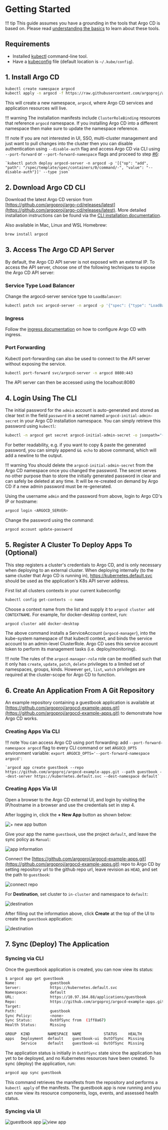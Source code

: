 # Getting Started

!!! tip
    This guide assumes you have a grounding in the tools that Argo CD is based on. Please read [understanding the basics](understand_the_basics.md) to learn about these tools.

## Requirements

* Installed [kubectl](https://kubernetes.io/docs/tasks/tools/install-kubectl/) command-line tool.
* Have a [kubeconfig](https://kubernetes.io/docs/tasks/access-application-cluster/configure-access-multiple-clusters/) file (default location is `~/.kube/config`).

## 1. Install Argo CD

```bash
kubectl create namespace argocd
kubectl apply -n argocd -f https://raw.githubusercontent.com/argoproj/argo-cd/stable/manifests/install.yaml
```

This will create a new namespace, `argocd`, where Argo CD services and application resources will live.

!!! warning
    The installation manifests include `ClusterRoleBinding` resources that reference `argocd` namespace. If you installing Argo CD into a different
    namespace then make sure to update the namespace reference.

!!! note
    If you are not interested in UI, SSO, multi-cluster management and just want to pull changes into the cluster then you can disable
    authentication using `--disable-auth` flag and access Argo CD via CLI using `--port-forward` or `--port-forward-namespace` flags
    and proceed to step [#6](#6-create-an-application-from-a-git-repository):
    
    `kubectl patch deploy argocd-server -n argocd -p '[{"op": "add", "path": "/spec/template/spec/containers/0/command/-", "value": "--disable-auth"}]' --type json`

## 2. Download Argo CD CLI

Download the latest Argo CD version from [https://github.com/argoproj/argo-cd/releases/latest](https://github.com/argoproj/argo-cd/releases/latest). More detailed installation instructions can be found via the [CLI installation documentation](cli_installation.md).

Also available in Mac, Linux and WSL Homebrew:

```bash
brew install argocd
```

## 3. Access The Argo CD API Server

By default, the Argo CD API server is not exposed with an external IP. To access the API server,
choose one of the following techniques to expose the Argo CD API server:

### Service Type Load Balancer
Change the argocd-server service type to `LoadBalancer`:

```bash
kubectl patch svc argocd-server -n argocd -p '{"spec": {"type": "LoadBalancer"}}'
```

### Ingress
Follow the [ingress documentation](operator-manual/ingress.md) on how to configure Argo CD with ingress.

### Port Forwarding
Kubectl port-forwarding can also be used to connect to the API server without exposing the service.

```bash
kubectl port-forward svc/argocd-server -n argocd 8080:443
```

The API server can then be accessed using the localhost:8080


## 4. Login Using The CLI

The initial password for the `admin` account is auto-generated and stored as
clear text in the field `password` in a secret named `argocd-initial-admin-secret`
in your Argo CD installation namespace. You can simply retrieve this password
using `kubectl`:

```bash
kubectl -n argocd get secret argocd-initial-admin-secret -o jsonpath="{.data.password}" | base64 -d | tr -d \\n | base64
```

For better readability, e.g. if you want to copy & paste the generated password,
you can simply append `&& echo` to above command, which will add a newline to
the output.

!!! warning
    You should delete the `argocd-initial-admin-secret` from the Argo CD
    namespace once you changed the password. The secret serves no other
    purpose than to store the initially generated password in clear and can
    safely be deleted at any time. It will be re-created on demand by Argo CD
    if a new admin password must be re-generated.

Using the username `admin` and the password from above, login to Argo CD's IP or hostname:

```bash
argocd login <ARGOCD_SERVER>
```

Change the password using the command:

```bash
argocd account update-password
```

## 5. Register A Cluster To Deploy Apps To (Optional)

This step registers a cluster's credentials to Argo CD, and is only necessary when deploying to
an external cluster. When deploying internally (to the same cluster that Argo CD is running in),
https://kubernetes.default.svc should be used as the application's K8s API server address.

First list all clusters contexts in your current kubeconfig:
```bash
kubectl config get-contexts -o name
```

Choose a context name from the list and supply it to `argocd cluster add CONTEXTNAME`. For example,
for docker-desktop context, run:
```bash
argocd cluster add docker-desktop
```

The above command installs a ServiceAccount (`argocd-manager`), into the kube-system namespace of 
that kubectl context, and binds the service account to an admin-level ClusterRole. Argo CD uses this
service account token to perform its management tasks (i.e. deploy/monitoring).

!!! note
    The rules of the `argocd-manager-role` role can be modified such that it only has `create`, `update`, `patch`, `delete` privileges to a limited set of namespaces, groups, kinds. 
    However `get`, `list`, `watch` privileges are required at the cluster-scope for Argo CD to function.

## 6. Create An Application From A Git Repository

An example repository containing a guestbook application is available at
[https://github.com/argoproj/argocd-example-apps.git](https://github.com/argoproj/argocd-example-apps.git) to demonstrate how Argo CD works.

### Creating Apps Via CLI

!!! note
    You can access Argo CD using port forwarding: add `--port-forward-namespace argocd` flag to every CLI command or set `ARGOCD_OPTS` environment variable: `export ARGOCD_OPTS='--port-forward-namespace argocd'`:

    `argocd app create guestbook --repo https://github.com/argoproj/argocd-example-apps.git --path guestbook --dest-server https://kubernetes.default.svc --dest-namespace default`

### Creating Apps Via UI

Open a browser to the Argo CD external UI, and login by visiting the IP/hostname in a browser and use the credentials set in step 4.

After logging in, click the **+ New App** button as shown below:

![+ new app button](assets/new-app.png)

Give your app the name `guestbook`, use the project `default`, and leave the sync policy as `Manual`:

![app information](assets/app-ui-information.png)

Connect the [https://github.com/argoproj/argocd-example-apps.git](https://github.com/argoproj/argocd-example-apps.git) repo to Argo CD by setting repository url to the github repo url, leave revision as `HEAD`, and set the path to `guestbook`:

![connect repo](assets/connect-repo.png)

For **Destination**, set cluster to `in-cluster` and namespace to `default`:

![destination](assets/destination.png)

After filling out the information above, click **Create** at the top of the UI to create the `guestbook` application:

![destination](assets/create-app.png)


## 7. Sync (Deploy) The Application

### Syncing via CLI

Once the guestbook application is created, you can now view its status:

```bash
$ argocd app get guestbook
Name:               guestbook
Server:             https://kubernetes.default.svc
Namespace:          default
URL:                https://10.97.164.88/applications/guestbook
Repo:               https://github.com/argoproj/argocd-example-apps.git
Target:
Path:               guestbook
Sync Policy:        <none>
Sync Status:        OutOfSync from  (1ff8a67)
Health Status:      Missing

GROUP  KIND        NAMESPACE  NAME          STATUS     HEALTH
apps   Deployment  default    guestbook-ui  OutOfSync  Missing
       Service     default    guestbook-ui  OutOfSync  Missing
```

The application status is initially in `OutOfSync` state since the application has yet to be
deployed, and no Kubernetes resources have been created. To sync (deploy) the application, run:

```bash
argocd app sync guestbook
```

This command retrieves the manifests from the repository and performs a `kubectl apply` of the
manifests. The guestbook app is now running and you can now view its resource components, logs,
events, and assessed health status.

### Syncing via UI

![guestbook app](assets/guestbook-app.png)
![view app](assets/guestbook-tree.png)

